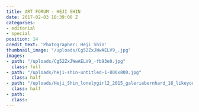 ```yaml
---
title: ART FORUM - HEJI SHIN
date: 2017-02-03 18:39:00 Z
categories:
- editorial
- special
position: 14
credit_text: 'Photographer: Heji Shin'
thumbnail_image: "/uploads/Cg52ZxJWwAELV9_.jpg"
images:
- path: "/uploads/Cg52ZxJWwAELV9_-fb93e0.jpg"
  class: full
- path: "/uploads/heji-shin-untitled-1-800x800.jpg"
  class: half
- path: "/uploads/Heji_Shin_lonelygirl2_2015_galeriebernhard_16_likeyou.jpg"
  class: half
- path: 
  class: 
---
```


